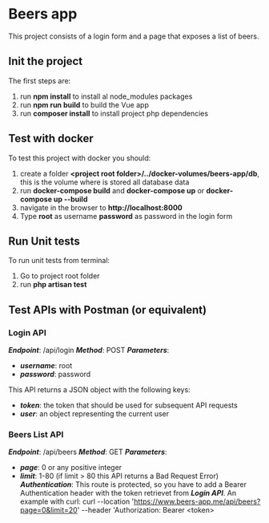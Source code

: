 # Beers app
This project consists of a login form and a page that exposes a list of beers.

## Init the project ##
The first steps are:
1) run **npm install** to install al node_modules packages
2) run **npm run build** to build the Vue app
3) run **composer install** to install project php dependencies

## Test with docker ##
To test this project with docker you should:
1) create a folder **&lt;project root folder&gt;/../docker-volumes/beers-app/db**, this is the volume 
   where is stored all database data
2) run **docker-compose build** and **docker-compose up** or **docker-compose up --build**
3) navigate in the browser to **http://localhost:8000**
4) Type **root** as username **password** as password in the login form

## Run Unit tests ##
To run unit tests from terminal:
1) Go to project root folder
2) run **php artisan test**

## Test APIs with Postman (or equivalent) ##
### Login API ###
***Endpoint***: /api/login
***Method***: POST
***Parameters***:
 - ***username***: root
 - ***password***: password

This API returns a JSON object with the following keys:
 - ***token***: the token that should be used for subsequent API requests
 - ***user***: an object representing the current user

### Beers List API ###
***Endpoint***: /api/beers
***Method***: GET
***Parameters***:
 - ***page***: 0 or any positive integer
 - ***limit***: 1-80 (if limit > 80 this API returns a Bad Request Error)
***Authentication***:
This route is protected, so you have to add a Bearer Authentication header with the token retrievet from ***Login API***.
An example with curl:
curl --location 'https://www.beers-app.me/api/beers?page=0&limit=20' --header 'Authorization: Bearer &lt;token&gt;
